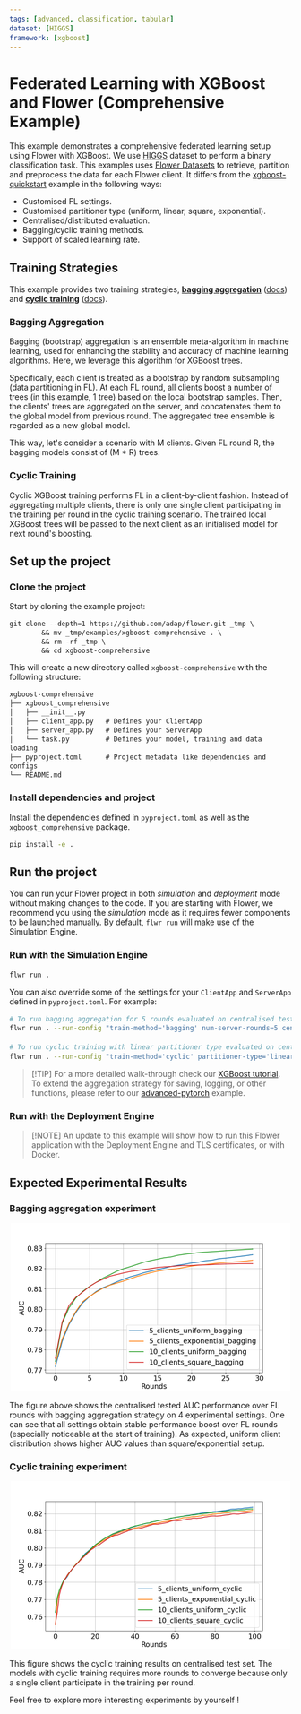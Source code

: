 ```yaml
---
tags: [advanced, classification, tabular]
dataset: [HIGGS]
framework: [xgboost]
---
```


# Federated Learning with XGBoost and Flower (Comprehensive Example)

This example demonstrates a comprehensive federated learning setup using Flower with XGBoost.
We use [HIGGS](https://archive.ics.uci.edu/dataset/280/higgs) dataset to perform a binary classification task. This examples uses [Flower Datasets](https://flower.ai/docs/datasets/) to retrieve, partition and preprocess the data for each Flower client.
It differs from the [xgboost-quickstart](https://github.com/adap/flower/tree/main/examples/xgboost-quickstart) example in the following ways:

- Customised FL settings.
- Customised partitioner type (uniform, linear, square, exponential).
- Centralised/distributed evaluation.
- Bagging/cyclic training methods.
- Support of scaled learning rate.

## Training Strategies

This example provides two training strategies, [**bagging aggregation**](https://flower.ai/docs/framework/tutorial-quickstart-xgboost.html#tree-based-bagging-aggregation) ([docs](https://flower.ai/docs/framework/ref-api/flwr.server.strategy.FedXgbBagging.html)) and [**cyclic training**](https://flower.ai/docs/framework/tutorial-quickstart-xgboost.html#cyclic_training) ([docs](https://flower.ai/docs/framework/ref-api/flwr.server.strategy.FedXgbCyclic.html)).

### Bagging Aggregation

Bagging (bootstrap) aggregation is an ensemble meta-algorithm in machine learning,
used for enhancing the stability and accuracy of machine learning algorithms.
Here, we leverage this algorithm for XGBoost trees.

Specifically, each client is treated as a bootstrap by random subsampling (data partitioning in FL).
At each FL round, all clients boost a number of trees (in this example, 1 tree) based on the local bootstrap samples.
Then, the clients' trees are aggregated on the server, and concatenates them to the global model from previous round.
The aggregated tree ensemble is regarded as a new global model.

This way, let's consider a scenario with M clients.
Given FL round R, the bagging models consist of (M * R) trees.

### Cyclic Training

Cyclic XGBoost training performs FL in a client-by-client fashion.
Instead of aggregating multiple clients,
there is only one single client participating in the training per round in the cyclic training scenario.
The trained local XGBoost trees will be passed to the next client as an initialised model for next round's boosting.

## Set up the project

### Clone the project

Start by cloning the example project:

```shell
git clone --depth=1 https://github.com/adap/flower.git _tmp \
        && mv _tmp/examples/xgboost-comprehensive . \
        && rm -rf _tmp \
        && cd xgboost-comprehensive
```

This will create a new directory called `xgboost-comprehensive` with the following structure:

```shell
xgboost-comprehensive
├── xgboost_comprehensive
│   ├── __init__.py
│   ├── client_app.py   # Defines your ClientApp
│   ├── server_app.py   # Defines your ServerApp
│   └── task.py         # Defines your model, training and data loading
├── pyproject.toml      # Project metadata like dependencies and configs
└── README.md
```

### Install dependencies and project

Install the dependencies defined in `pyproject.toml` as well as the `xgboost_comprehensive` package.

```bash
pip install -e .
```

## Run the project

You can run your Flower project in both _simulation_ and _deployment_ mode without making changes to the code. If you are starting with Flower, we recommend you using the _simulation_ mode as it requires fewer components to be launched manually. By default, `flwr run` will make use of the Simulation Engine.

### Run with the Simulation Engine

```bash
flwr run .
```

You can also override some of the settings for your `ClientApp` and `ServerApp` defined in `pyproject.toml`. For example:

```bash
# To run bagging aggregation for 5 rounds evaluated on centralised test set
flwr run . --run-config "train-method='bagging' num-server-rounds=5 centralised-eval=true"

# To run cyclic training with linear partitioner type evaluated on centralised test set:
flwr run . --run-config "train-method='cyclic' partitioner-type='linear' centralised-eval-client=true"
```

> \[!TIP\]
> For a more detailed walk-through check our [XGBoost tutorial](https://flower.ai/docs/framework/tutorial-quickstart-xgboost.html).
> To extend the aggregation strategy for saving, logging, or other functions, please refer to our [advanced-pytorch](https://github.com/adap/flower/tree/main/examples/advanced-pytorch) example.

### Run with the Deployment Engine

> \[!NOTE\]
> An update to this example will show how to run this Flower application with the Deployment Engine and TLS certificates, or with Docker.

## Expected Experimental Results

### Bagging aggregation experiment

<div style="text-align: center;">
<img src="_static/xgboost_flower_auc_bagging.png" alt="XGBoost with Flower and Bagging strategy" width="500"/>
</div>

The figure above shows the centralised tested AUC performance over FL rounds with bagging aggregation strategy on 4 experimental settings.
One can see that all settings obtain stable performance boost over FL rounds (especially noticeable at the start of training).
As expected, uniform client distribution shows higher AUC values than square/exponential setup.

### Cyclic training experiment

<div style="text-align: center;">
<img src="_static/xgboost_flower_auc_cyclic.png" alt="XGBoost with Flower and Cyclic strategy" width="500"/>
</div>

This figure shows the cyclic training results on centralised test set.
The models with cyclic training requires more rounds to converge
because only a single client participate in the training per round.

Feel free to explore more interesting experiments by yourself !
